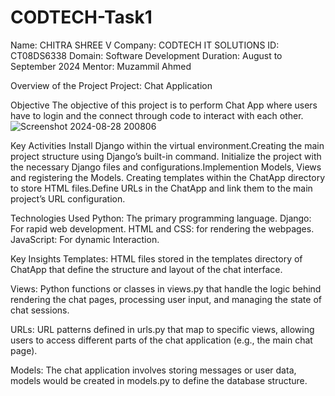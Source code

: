 # CODTECH-Task1
Name: CHITRA SHREE V
Company: CODTECH IT SOLUTIONS
ID: CT08DS6338
Domain: Software Development
Duration: August to September 2024
Mentor: Muzammil Ahmed

Overview of the Project
Project: Chat Application


Objective
The objective of this project is to perform Chat App where users have to login and the connect through code to interact with each other.
![Screenshot 2024-08-28 200806](https://github.com/user-attachments/assets/f3c126ce-b594-4de3-9337-40edde5cfca2)

Key Activities
Install Django within the virtual environment.Creating the main project structure using Django’s built-in command.
Initialize the project with the necessary Django files and configurations.Implemention Models, Views and registering the Models.
Creating templates within the ChatApp directory to store HTML files.Define URLs in the ChatApp and link them to the main project’s URL configuration.

Technologies Used
Python: The primary programming language.
Django: For rapid web development.
HTML and CSS: for rendering the webpages.
JavaScript: For dynamic Interaction.

Key Insights
Templates:
HTML files stored in the templates directory of ChatApp that define the structure and layout of the chat interface.

Views:
Python functions or classes in views.py that handle the logic behind rendering the chat pages, processing user input, and managing the state of chat sessions.

URLs:
URL patterns defined in urls.py that map to specific views, allowing users to access different parts of the chat application (e.g., the main chat page).

Models:
The chat application involves storing messages or user data, models would be created in models.py to define the database structure.
